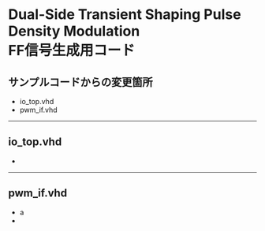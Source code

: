 # Dual-Side Transient Shaping Pulse Density Modulation<br>FF信号生成用コード

## サンプルコードからの変更箇所
- io_top.vhd
- pwm_if.vhd

---
## io_top.vhd
- 

---

## pwm_if.vhd
- a
- 
